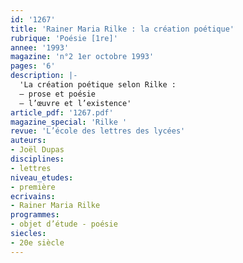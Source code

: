 ```yaml
---
id: '1267'
title: 'Rainer Maria Rilke : la création poétique'
rubrique: 'Poésie [1re]'
annee: '1993'
magazine: 'n°2 1er octobre 1993'
pages: '6'
description: |-
  'La création poétique selon Rilke :
  – prose et poésie
  – l’œuvre et l’existence'
article_pdf: '1267.pdf'
magazine_special: 'Rilke '
revue: 'L’école des lettres des lycées'
auteurs:
- Joël Dupas
disciplines:
- lettres
niveau_etudes:
- première
ecrivains:
- Rainer Maria Rilke
programmes:
- objet d’étude - poésie
siecles:
- 20e siècle
---
```

